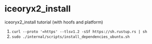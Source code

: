 # iceoryx2_install  
iceoryx2_install tutorial (with hoofs and platform)  
1. `curl --proto '=https' --tlsv1.2 -sSf https://sh.rustup.rs | sh`
2. `sudo ./internal/scripts/install_dependencies_ubuntu.sh`  
